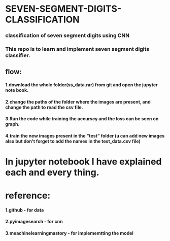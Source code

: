 # SEVEN-SEGMENT-DIGITS-CLASSIFICATION
### classification of seven segment digits using CNN

### This repo is to learn and implement seven segment digits classifier.
## flow:
#### 1.download the whole folder(ss_data.rar) from git and open the jupyter note book.
#### 2.change the paths of the folder where the images are present, and change the path to read the csv file.
#### 3.Run the code while training the accurscy and the loss can be seen on graph.
#### 4.train the new images present in the "test" folder (u can add new images also but don't forget to add the names in the test_data.csv file)

# In jupyter notebook I have explained each and every thing.

# reference:
#### 1.github - for data
#### 2.pyimagesearch - for cnn
#### 3.meachinelearningmastory - for implememtting the model

